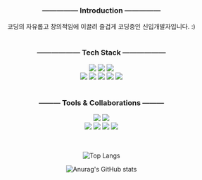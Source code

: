 <div align="center"> 
<!--  <img src="https://capsule-render.vercel.app/api?type=waving&color=D358F7&text=Hello&fontColor=E3CEF6&height=120&section=header" /> -->
  
<h3>――――― Introduction ―――――</h3>
코딩의 자유롭고 창의적임에 이끌려 즐겁게 코딩중인 신입개발자입니다. :)

<br>
<br>

<h3>―――――― Tech Stack ――――――</h3>
<img src="https://img.shields.io/badge/java-%23007396.svg?&style=for-the-badge&logo=java&logoColor=white" />
<img src="https://img.shields.io/badge/javascript-%23F7DF1E.svg?&style=for-the-badge&logo=javascript&logoColor=black" />
<img src="https://img.shields.io/badge/c-%2300599C.svg?&style=for-the-badge&logo=c&logoColor=white" />
<br>
<img src="https://img.shields.io/badge/mysql-%234479A1.svg?&style=for-the-badge&logo=mysql&logoColor=white" />
<img src="https://img.shields.io/badge/css3-%231572B6.svg?&style=for-the-badge&logo=css3&logoColor=white" />
<img src="https://img.shields.io/badge/oracle-%23F80000.svg?&style=for-the-badge&logo=oracle&logoColor=white" />
<img src="https://img.shields.io/badge/html5-%23E34F26.svg?&style=for-the-badge&logo=html5&logoColor=white" />
<img src="https://img.shields.io/badge/spring-%236DB33F.svg?&style=for-the-badge&logo=spring&logoColor=white" />

<br>
<br>

<h3>――― Tools & Collaborations ―――</h3>
<img src="https://img.shields.io/badge/IntelliJ_IDEA-000000.svg?style=for-the-badge&logo=intellij-idea&logoColor=white" />
<img src="https://img.shields.io/badge/Eclipse-2C2255?style=for-the-badge&logo=eclipse&logoColor=white" />
<br>
<img src="https://img.shields.io/badge/Slack-4A154B?style=for-the-badge&logo=slack&logoColor=white" />
<img src="https://img.shields.io/badge/Discord-7289DA?style=for-the-badge&logo=discord&logoColor=white" />
<img src="https://img.shields.io/badge/GitHub-100000?style=for-the-badge&logo=github&logoColor=white" />
<img src="https://img.shields.io/badge/Notion-000000?style=for-the-badge&logo=notion&logoColor=white" />

<br>
<br>
<br>


![Top Langs](https://github-readme-stats.vercel.app/api/top-langs/?username=Hoj4&layout=compact&theme=synthwave)


![Anurag's GitHub stats](https://github-readme-stats.vercel.app/api?username=Hoj4&show_icons=true&theme=synthwave)

<!-- <img src="https://capsule-render.vercel.app/api?type=waving&color=D358F7&height=120&section=footer" /> -->

</div>
